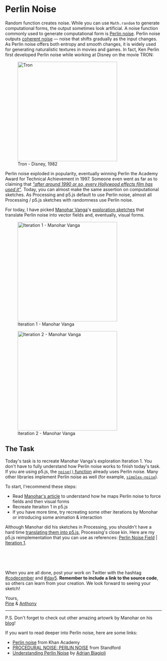 # Perlin Noise

Random function creates noise. While you can use `Math.random` to generate computational forms, the output sometimes look artificial. A noise function commonly used to generate computational form is [Perlin noise](https://en.wikipedia.org/wiki/Perlin_noise). Perlin noise outputs [coherent noise](http://libnoise.sourceforge.net/glossary/index.html) — noise that shifts gradually as the input changes. As Perlin noise offers both entropy and smooth changes, it is widely used for generating naturalistic textures in movies and games. In fact, Ken Perlin first developed Perlin noise while working at Disney on the movie TRON:

<div class="horizontal-images">
  <figure>
    <img src="/assets/2020/5/tron.jpg" alt="Tron" height="320">
    <figcaption>Tron - Disney, 1982</figcaption>
  </figure>
</div>

Perlin noise exploded in popularity, eventually winning Perlin the Academy Award for Technical Achievement in 1997. Someone even went as far as to claiming that [*"after around 1990 or so, every Hollywood effects film has used it"*](http://www.ccs.neu.edu/home/fell/CS4300/Lectures/CS4300F2012-31-PerlinNoise.pdf). Today, you can almost make the same assertion on computational sketches. As Processing and p5.js default to use Perlin noise, almost all Processing / p5.js sketches with randomness use Perlin noise.

For today, I have picked [Manohar Vanga](https://twitter.com/sighack)'s [exploration sketches](https://sighack.com/post/getting-creative-with-perlin-noise-fields) that translate Perlin noise into vector fields and, eventually, visual forms.

<div class="horizontal-images">
  <figure>
    <img src="/assets/2020/5/sighack-iteration-1.png" alt="Iteration 1 - Manohar Vanga" width="320">
    <figcaption>Iteration 1 - Manohar Vanga</figcaption>
  </figure>
  <figure>
    <img src="/assets/2020/5/sighack-iteration-2.png" alt="Iteration 2 - Manohar Vanga" width="320">
    <figcaption>Iteration 2 - Manohar Vanga</figcaption>
  </figure>
</div>

## The Task

Today's task is to recreate Manohar Vanga's exploration Iteration 1. You don't have to fully understand how Perlin noise works to finish today's task. If you are using p5.js, the [`noise()` function](https://p5js.org/reference/#/p5/noise) already uses Perlin noise. Many other libraries implement Perlin noise as well (for example, [`simplex-noise`](https://www.npmjs.com/package/simplex-noise)).

To start, I'recommend these steps:

- Read [Manohar's article](https://sighack.com/post/getting-creative-with-perlin-noise-fields) to understand how he maps Perlin noise to force fields and then visual forms
- Recreate Iteraiton 1 in p5.js
- If you have more time, try recreating some other iterations by Monohar or introducing some animation & interaction

Although Manohar did his sketches in Processing, you shouldn't have a hard time [translating them into p5.js](https://github.com/processing/p5.js/wiki/Processing-transition), Processing's close kin. Here are my p5.js reimplementation that you can use as references: [Perlin Noise Field](https://editor.p5js.org/antfu/sketches/sbq-u9HZq) | [Iteration 1](https://editor.p5js.org/antfu/sketches/KSVvsgQ7S).

<br>
<sketch-day-5 />
<br>
<br>

When you are all done, post your work on Twitter with the hashtag [#codecember](https://twitter.com/hashtag/codecember) and [#day5](https://twitter.com/hashtag/day5). **Remember to include a link to the source code**, so others can learn from your creation. We look forward to seeing your sketch!

Yours, <br>
[Pine](https://twitter.com/octref) & [Anthony](https://twitter.com/antfu7)

---

P.S. Don't forget to check out other amazing artowrk by Manohar on his [blog](https://sighack.com)!

If you want to read deeper into Perlin noise, here are some links:

- [Perlin noise](https://www.khanacademy.org/computing/computer-programming/programming-natural-simulations/programming-noise/a/perlin-noise) from Khan Academy
- [PROCEDURAL NOISE: PERLIN NOISE](https://web.stanford.edu/~hyatt4/content/research/school_projects/CS448X/Perlin_Noise.html) from Standford
- [Understanding Perlin Noise](https://adrianb.io/2014/08/09/perlinnoise.html) by [Adrian Biagioli](https://adrianb.io/about)

